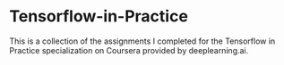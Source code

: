 # Tensorflow-in-Practice

This is a collection of the assignments I completed for the Tensorflow in Practice specialization on Coursera provided by deeplearning.ai.
